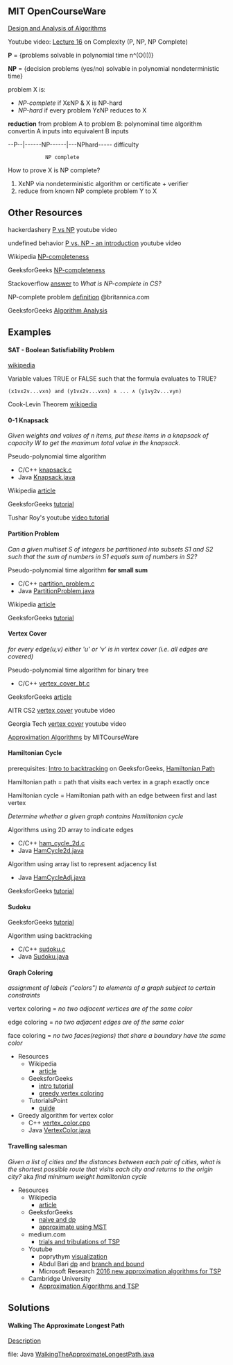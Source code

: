 ## MIT OpenCourseWare

[Design and Analysis of Algorithms](https://ocw.mit.edu/courses/electrical-engineering-and-computer-science/6-046j-design-and-analysis-of-algorithms-spring-2015/)

Youtube video: [Lecture 16](https://youtu.be/eHZifpgyH_4) on Complexity (P, NP, NP Complete)

__P__ = {problems solvable in polynomial time n^(O(I))}

__NP__ = {decision problems (yes/no) solvable in polynomial nondeterministic time}

problem X is:

* _NP-complete_ if XεNP & X is NP-hard
* _NP-hard_ if every problem YεNP reduces to X

__reduction__ from problem A to problem B: polynominal time algorithm convertin A inputs into equivalent B inputs

--P--|------NP------|---NPhard----- difficulty

				NP complete

How to prove X is NP complete? 

1. XεNP via nondeterministic algorithm or certificate + verifier
2. reduce from known NP complete problem Y to X

## Other Resources

hackerdashery [P vs NP](https://youtu.be/YX40hbAHx3s) youtube video

undefined behavior [P vs. NP - an introduction](https://youtu.be/OY41QYPI8cw) youtube video

Wikipedia [NP-completeness](https://en.wikipedia.org/wiki/NP-completeness)

GeeksforGeeks [NP-completeness](https://www.geeksforgeeks.org/np-completeness-set-1/)

Stackoverflow [answer](https://stackoverflow.com/questions/210829/what-is-an-np-complete-in-computer-science) to _What is NP-complete in CS?_

NP-complete problem [definition](https://www.britannica.com/science/NP-complete-problem) @britannica.com

GeeksforGeeks [Algorithm Analysis](https://www.geeksforgeeks.org/fundamentals-of-algorithms/#AnalysisofAlgorithms)

## Examples

#### SAT - Boolean Satisfiability Problem
[wikipedia](https://en.wikipedia.org/wiki/Boolean_satisfiability_problem)

Variable values TRUE or FALSE such that the formula evaluates to TRUE?

```
(x1∨x2∨...∨xn) and (y1∨x2∨...∨xn) ∧ ... ∧ (y1∨y2∨...∨yn)
```

Cook-Levin Theorem [wikipedia](https://en.wikipedia.org/wiki/Cook%E2%80%93Levin_theorem)


#### 0-1 Knapsack

_Given weights and values of n items, put these items in a knapsack of capacity W to get the maximum total value in the knapsack._

Pseudo-polynomial time algorithm

* C/C++ [knapsack.c](knapsack.c)
* Java [Knapsack.java](Knapsack.java)

Wikipedia [article](https://en.wikipedia.org/wiki/Knapsack_problem)

GeeksforGeeks [tutorial](https://www.geeksforgeeks.org/0-1-knapsack-problem-dp-10/)

Tushar Roy's youtube [video tutorial](https://youtu.be/8LusJS5-AGo)

#### Partition Problem

_Can a given multiset S of integers be partitioned into subsets S1 and S2 such that the sum of numbers in S1 equals sum of numbers in S2?_

Pseudo-polynomial time algorithm __for small sum__

* C/C++ [partition_problem.c](partition_problem.c)
* Java [PartitionProblem.java](PartitionProblem.java)

Wikipedia [article](https://en.wikipedia.org/wiki/Partition_problem)

GeeksforGeeks [tutorial](https://www.geeksforgeeks.org/partition-problem-dp-18/)

#### Vertex Cover

_for every edge(u,v) either 'u' or 'v' is in vertex cover (i.e. all edges are covered)_

Pseudo-polynomial time algorithm for binary tree

* C/C++ [vertex_cover_bt.c](vertex_cover_bt.c)

GeeksforGeeks [article](https://www.geeksforgeeks.org/vertex-cover-problem-set-2-dynamic-programming-solution-tree/)

AITR CS2 [vertex cover](https://youtu.be/ZZxj9hqldng) youtube video

Georgia Tech [vertex cover](https://youtu.be/m_dOtat56vY) youtube video

[Approximation Algorithms](https://youtu.be/MEz1J9wY2iM) by MITCourseWare

#### Hamiltonian Cycle

prerequisites: [Intro to backtracking](https://www.geeksforgeeks.org/backtracking-introduction/) on GeeksforGeeks, [Hamiltonian Path](https://en.wikipedia.org/wiki/Hamiltonian_path)

Hamiltonian path = path that visits each vertex in a graph exactly once

Hamiltonian cycle = Hamiltonian path with an edge between first and last vertex

_Determine whether a given graph contains Hamiltonian cycle_

Algorithms using 2D array to indicate edges

* C/C++ [ham_cycle_2d.c](ham_cycle_2d.c)
* Java [HamCycle2d.java](HamCycle2d.java)

Algorithm using array list to represent adjacency list

* Java [HamCycleAdj.java](HamCycleAdj.java)

GeeksforGeeks [tutorial](https://www.geeksforgeeks.org/hamiltonian-cycle-backtracking-6/)

#### Sudoku
GeeksforGeeks [tutorial](https://www.geeksforgeeks.org/sudoku-backtracking-7/)

Algorithm using backtracking

* C/C++ [sudoku.c](sudoku.c)
* Java [Sudoku.java](Sudoku.java)

#### Graph Coloring
_assignment of labels ("colors") to elements of a graph subject to certain constraints_

vertex coloring = _no two adjacent vertices are of the same color_

edge coloring = _no two adjacent edges are of the same color_

face coloring = _no two faces(regions) that share a boundary have the same color_

* Resources
	- Wikipedia 
		+ [article](https://en.wikipedia.org/wiki/Graph_coloring)
	- GeeksforGeeks 
		+ [intro tutorial](https://www.geeksforgeeks.org/graph-coloring-applications/)
		+ [greedy vertex coloring](https://www.geeksforgeeks.org/graph-coloring-set-2-greedy-algorithm/)
	- TutorialsPoint 
		+ [guide](https://www.tutorialspoint.com/graph_theory/graph_theory_coloring.htm)
* Greedy algorithm for vertex color
	- C++ [vertex_color.cpp](vertex_color.cpp)
	- Java [VertexColor.java](VertexColor.java)

#### Travelling salesman

_Given a list of cities and the distances between each pair of cities, what is the shortest possible route that visits each city and returns to the origin city?_ aka _find minimum weight hamiltonian cycle_

* Resources
	- Wikipedia
		+ [article](https://en.wikipedia.org/wiki/Travelling_salesman_problem)
	- GeeksforGeeks
		+ [naive and dp](https://www.geeksforgeeks.org/travelling-salesman-problem-set-1/)
		+ [approximate using MST](https://www.geeksforgeeks.org/travelling-salesman-problem-set-2-approximate-using-mst/)
	- medium.com
		+ [trials and tribulations of TSP](https://medium.com/basecs/the-trials-and-tribulations-of-the-traveling-salesman-56048d6709d)
	- Youtube
		+ poprythym [visualization](https://youtu.be/SC5CX8drAtU)
		+ Abdul Bari [dp](https://youtu.be/XaXsJJh-Q5Y) and [branch and bound](https://youtu.be/1FEP_sNb62k)
		+ Microsoft Research [2016 new approximation algorithms for TSP](https://youtu.be/t_Fd0n_AHLI)
	* Cambridge University
		+ [Approximation Algorithms and TSP](https://www.cl.cam.ac.uk/teaching/1516/AdvAlgo/tsp.pdf)

## Solutions
#### Walking The Approximate Longest Path
[Description](https://www.hackerrank.com/challenges/walking-the-approximate-longest-path/problem)

file: Java [WalkingTheApproximateLongestPath.java](WalkingTheApproximateLongestPath.java)


